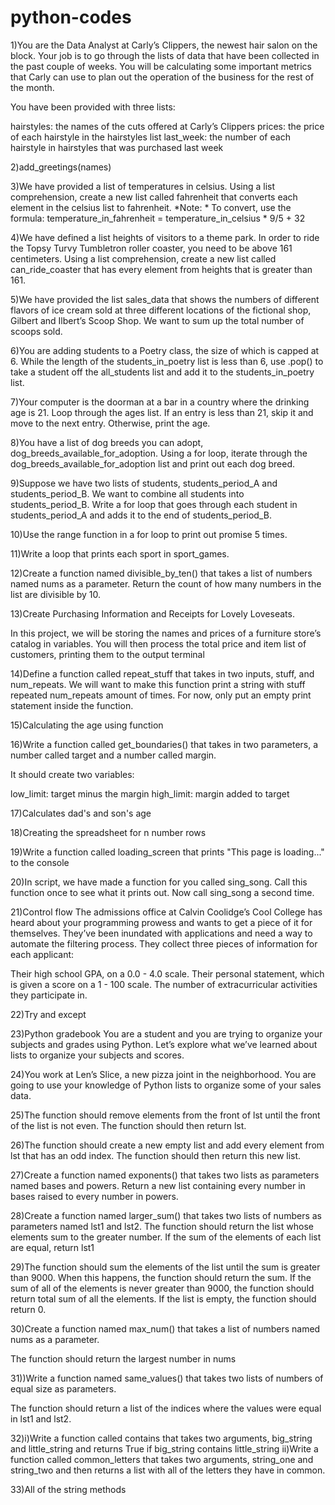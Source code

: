 # python-codes
1)You are the Data Analyst at Carly’s Clippers, the newest hair salon on the block. 
Your job is to go through the lists of data that have been collected in the past couple of weeks. 
You will be calculating some important metrics that Carly can use to plan out the operation of the business for the rest of the month.

You have been provided with three lists:

hairstyles: the names of the cuts offered at Carly’s Clippers
prices: the price of each hairstyle in the hairstyles list
last_week: the number of each hairstyle in hairstyles that was purchased last week

2)add_greetings(names)

3)We have provided a list of temperatures in celsius. 
Using a list comprehension, create a new list called fahrenheit that converts each element in the celsius list to fahrenheit.
*Note: * To convert, use the formula:
temperature_in_fahrenheit = temperature_in_celsius * 9/5 + 32

4)We have defined a list heights of visitors to a theme park. 
In order to ride the Topsy Turvy Tumbletron roller coaster, you need to be above 161 centimeters. 
Using a list comprehension, create a new list called can_ride_coaster that has every element from heights that is greater than 161.

5)We have provided the list sales_data that shows the numbers of different flavors of ice cream sold at three different locations of the fictional shop, Gilbert and Ilbert’s Scoop Shop. 
We want to sum up the total number of scoops sold. 

6)You are adding students to a Poetry class, the size of which is capped at 6. 
While the length of the students_in_poetry list is less than 6, use .pop() to take a student off the all_students list and add it to the students_in_poetry list.

7)Your computer is the doorman at a bar in a country where the drinking age is 21.
Loop through the ages list. If an entry is less than 21, skip it and move to the next entry. Otherwise, print the age.

8)You have a list of dog breeds you can adopt, dog_breeds_available_for_adoption. 
Using a for loop, iterate through the dog_breeds_available_for_adoption list and print out each dog breed.

9)Suppose we have two lists of students, students_period_A and students_period_B. We want to combine all students into students_period_B.
Write a for loop that goes through each student in students_period_A and adds it to the end of students_period_B.

10)Use the range function in a for loop to print out promise 5 times.

11)Write a loop that prints each sport in sport_games.

12)Create a function named divisible_by_ten() that takes a list of numbers named nums as a parameter.
Return the count of how many numbers in the list are divisible by 10.

13)Create Purchasing Information and Receipts for Lovely Loveseats.

In this project, we will be storing the names and prices of a furniture store’s catalog in variables. 
You will then process the total price and item list of customers, printing them to the output terminal

14)Define a function called repeat_stuff that takes in two inputs, stuff, and num_repeats.
We will want to make this function print a string with stuff repeated num_repeats amount of times. For now, only put an empty print statement inside the function.

15)Calculating the age using function

16)Write a function called get_boundaries() that takes in two parameters, a number called target and a number called margin.

It should create two variables:

low_limit: target minus the margin
high_limit: margin added to target

17)Calculates dad's and son's age

18)Creating the spreadsheet for n number rows

19)Write a function called loading_screen that prints "This page is loading..." to the console

20)In script, we have made a function for you called sing_song. Call this function once to see what it prints out.
Now call sing_song a second time.

21)Control flow
The admissions office at Calvin Coolidge’s Cool College has heard about your programming prowess and wants to get a piece of it for themselves. 
They’ve been inundated with applications and need a way to automate the filtering process. They collect three pieces of information for each applicant:

Their high school GPA, on a 0.0 - 4.0 scale.
Their personal statement, which is given a score on a 1 - 100 scale.
The number of extracurricular activities they participate in.

22)Try and except

23)Python gradebook
You are a student and you are trying to organize your subjects and grades using Python. 
Let’s explore what we’ve learned about lists to organize your subjects and scores.

24)You work at Len’s Slice, a new pizza joint in the neighborhood. 
You are going to use your knowledge of Python lists to organize some of your sales data.

25)The function should remove elements from the front of lst until the front of the list is not even. 
The function should then return lst.

26)The function should create a new empty list and add every element from lst that has an odd index. 
The function should then return this new list.

27)Create a function named exponents() that takes two lists as parameters named bases and powers. 
Return a new list containing every number in bases raised to every number in powers.

28)Create a function named larger_sum() that takes two lists of numbers as parameters named lst1 and lst2.
The function should return the list whose elements sum to the greater number. If the sum of the elements of each list are equal, return lst1

29)The function should sum the elements of the list until the sum is greater than 9000. When this happens, the function should return the sum. 
If the sum of all of the elements is never greater than 9000, the function should return total sum of all the elements. 
If the list is empty, the function should return 0.

30)Create a function named max_num() that takes a list of numbers named nums as a parameter.

The function should return the largest number in nums

31))Write a function named same_values() that takes two lists of numbers of equal size as parameters.

The function should return a list of the indices where the values were equal in lst1 and lst2.

32)i)Write a function called contains that takes two arguments, big_string and little_string and returns True if big_string contains little_string
   ii)Write a function called common_letters that takes two arguments, string_one and string_two and then returns a list with all of the letters they have in common.
   
33)All of the string methods



